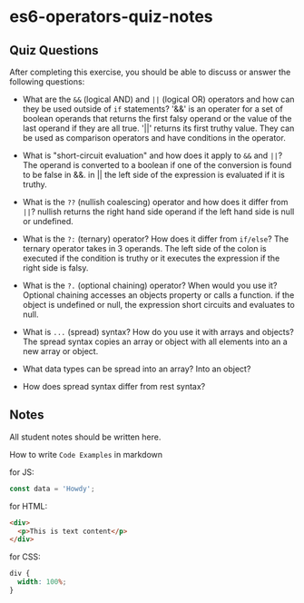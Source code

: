 # es6-operators-quiz-notes

## Quiz Questions

After completing this exercise, you should be able to discuss or answer the following questions:

- What are the `&&` (logical AND) and `||` (logical OR) operators and how can they be used outside of `if` statements?
  '&&' is an operater for a set of boolean operands that returns the first falsy operand or the value of the last operand if they are all true. '||' returns its first truthy value. They can be used as comparison operators and have conditions in the operator.

- What is "short-circuit evaluation" and how does it apply to `&&` and `||`?
  The operand is converted to a boolean if one of the conversion is found to be false in &&. in || the left side of the expression is evaluated if it is truthy.

- What is the `??` (nullish coalescing) operator and how does it differ from `||`?
  nullish returns the right hand side operand if the left hand side is null or undefined.

- What is the `?:` (ternary) operator? How does it differ from `if/else`?
  The ternary operator takes in 3 operands. The left side of the colon is executed if the condition is truthy or it executes the expression if the right side is falsy.

- What is the `?.` (optional chaining) operator? When would you use it?
  Optional chaining accesses an objects property or calls a function. if the object is undefined or null, the expression short circuits and evaluates to null.

- What is `...` (spread) syntax? How do you use it with arrays and objects?
  The spread syntax copies an array or object with all elements into an a new array or object.

- What data types can be spread into an array? Into an object?

- How does spread syntax differ from rest syntax?

## Notes

All student notes should be written here.

How to write `Code Examples` in markdown

for JS:

```js
const data = 'Howdy';
```

for HTML:

```html
<div>
  <p>This is text content</p>
</div>
```

for CSS:

```css
div {
  width: 100%;
}
```
